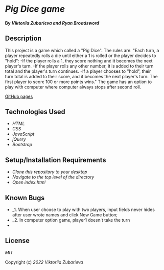 # _Pig Dice game_

#### By _**Viktoriia Zubarieva and Ryan Broadsword**_
## Description
This project is a game which called a "Pig Dice". The rules are:
"Each turn, a player repeatedly rolls a die until either a 1 is rolled or the player decides to "hold":
-If the player rolls a 1, they score nothing and it becomes the next player's turn.
-If the player rolls any other number, it is added to their turn total and the player's turn continues.
-If a player chooses to "hold", their turn total is added to their score, and it becomes the next player's turn.
The first player to score 100 or more points wins."
The game has an option to play with computer where computer always stops after second roll.

[GitHub pages]()
## Technologies Used

* _HTML_
* _CSS_
* _JavaScript_
* _jQuery_
* _Bootstrap_

## Setup/Installation Requirements

* _Clone this repository to your desktop_
* _Navigate to the top level of the directory_
* _Open index.html_ 

## Known Bugs

* _1. When user choose to play with two players, input fields never hides after user wrote names and click New Game button;
* _2. In computer option game, player1 doesn't take the turn
*  


## License

_MIT_

Copyright (c) _2022_ _Viktoriia Zubarieva_
